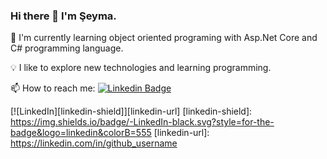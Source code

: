 ### Hi there 👋 I'm Şeyma.

🌱 I'm currently learning object oriented programing with Asp.Net Core and C# programming language.

💡 I like to explore new technologies and learning programming.

📫 How to reach me:
   <a href="https://www.linkedin.com/in/%C5%9Feyma-d%C3%B6nmez-5388a6154/" rel="nofollow"><img src="https://camo.githubusercontent.com/29fab01b8c83eb7db69c08d0bf86cbdac01ea9ef9f88db04ef2bb0aee77224e8/68747470733a2f2f696d672e736869656c64732e696f2f62616467652f53616d65746b6179612d666f6c6c6f772532306f6e2532306c696e6b6564696e2d626c75653f7374796c653d666f722d7468652d6261646765266c6f676f3d6c696e6b6564696e" alt="Linkedin Badge" data-canonical-src="https://img.shields.io/badge/SeymaDonmez-follow%20on%20linkedin-blue?style=for-the-badge&amp;logo=linkedin" style="max-width:100%;"></a>
		  
		  

[![LinkedIn][linkedin-shield]][linkedin-url]
[linkedin-shield]: https://img.shields.io/badge/-LinkedIn-black.svg?style=for-the-badge&logo=linkedin&colorB=555
[linkedin-url]: https://linkedin.com/in/github_username
<!--
**seymadonmez/seymadonmez** is a ✨ _special_ ✨ repository because its `README.md` (this file) appears on your GitHub profile.

Here are some ideas to get you started:

- 🔭 I’m currently working on ...
- 🌱 I’m currently learning ...
- 👯 I’m looking to collaborate on ...
- 🤔 I’m looking for help with ...
- 💬 Ask me about ...
- 📫 How to reach me: ...
- 😄 Pronouns: ...
- ⚡ Fun fact: ...
-->
